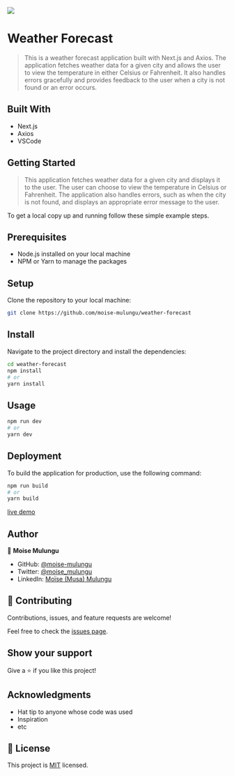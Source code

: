 ![](https://img.shields.io/badge/Microverse-blueviolet)

# Weather Forecast

> This is a weather forecast application built with Next.js and Axios. The application fetches weather data for a given city and allows the user to view the temperature in either Celsius or Fahrenheit. It also handles errors gracefully and provides feedback to the user when a city is not found or an error occurs.

## Built With

- Next.js
- Axios
- VSCode

## Getting Started

> This application fetches weather data for a given city and displays it to the user. The user can choose to view the temperature in Celsius or Fahrenheit. The application also handles errors, such as when the city is not found, and displays an appropriate error message to the user.

To get a local copy up and running follow these simple example steps.

## Prerequisites

- Node.js installed on your local machine
- NPM or Yarn to manage the packages

## Setup

Clone the repository to your local machine:

```bash
git clone https://github.com/moise-mulungu/weather-forecast
```

## Install

Navigate to the project directory and install the dependencies:

```bash
cd weather-forecast
npm install
# or
yarn install
```

## Usage

```bash
npm run dev
# or
yarn dev
```

## Deployment

To build the application for production, use the following command:

```bash
npm run build
# or
yarn build
```

[live demo](https://weather-forecast-git-main-moisemulungus-projects.vercel.app/)

## Author

👤 **Moise Mulungu**

- GitHub: [@moise-mulungu](https://github.com/moise-mulungu)
- Twitter: [@moise_mulungu](https://twitter.com/moise_mulungu)
- LinkedIn: [Moïse (Musa) Mulungu](https://www.linkedin.com/in/moisemulungu/)

## 🤝 Contributing

Contributions, issues, and feature requests are welcome!

Feel free to check the [issues page](https://github.com/moise-mulungu/weather-forecast/issues).

## Show your support

Give a ⭐️ if you like this project!

## Acknowledgments

- Hat tip to anyone whose code was used
- Inspiration
- etc

## 📝 License

This project is [MIT](./MIT.md) licensed.
